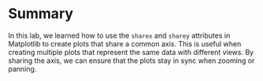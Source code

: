 # Summary

In this lab, we learned how to use the `sharex` and `sharey` attributes in Matplotlib to create plots that share a common axis. This is useful when creating multiple plots that represent the same data with different views. By sharing the axis, we can ensure that the plots stay in sync when zooming or panning.
